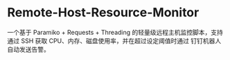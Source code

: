 # Remote-Host-Resource-Monitor
一个基于 Paramiko + Requests + Threading 的轻量级远程主机监控脚本，支持通过 SSH 获取 CPU、内存、磁盘使用率，并在超过设定阈值时通过 钉钉机器人 自动发送告警。
